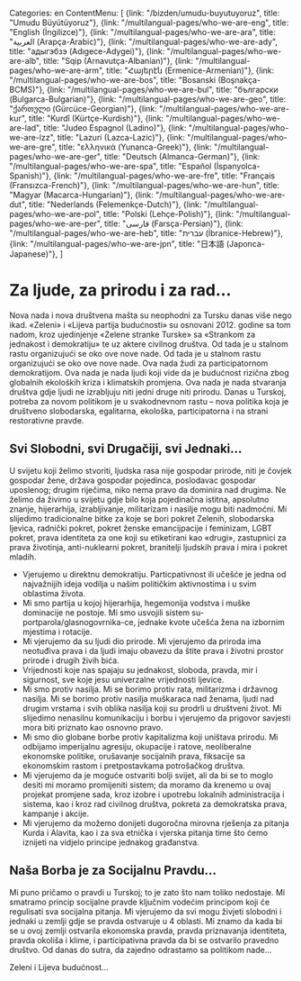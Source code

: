 Categories: en
ContentMenu: [
  {link: "/bizden/umudu-buyutuyoruz", title: "Umudu Büyütüyoruz"},
  {link: "/multilangual-pages/who-we-are-eng", title: "English (İngilizce)"},
  {link: "/multilangual-pages/who-we-are-ara", title: "العربية (Arapça-Arabic)"},
  {link: "/multilangual-pages/who-we-are-ady", title: "адыгэбзэ (Adıgece-Adygei)"},
  {link: "/multilangual-pages/who-we-are-alb", title: "Sqip (Arnavutça-Albanian)"},
  {link: "/multilangual-pages/who-we-are-arm", title: "Հայերէն (Ermenice-Armenian)"},
  {link: "/multilangual-pages/who-we-are-bos", title: "Bosanski (Boşnakça-BCMS)"},
  {link: "/multilangual-pages/who-we-are-bul", title: "български (Bulgarca-Bulgarian)"},
  {link: "/multilangual-pages/who-we-are-geo", title: "ქართული (Gürcüce-Georgian)"},
  {link: "/multilangual-pages/who-we-are-kur", title: "Kurdî (Kürtçe-Kurdish)"},
  {link: "/multilangual-pages/who-we-are-lad", title: "Judeo Espagnol (Ladino)"},
  {link: "/multilangual-pages/who-we-are-lzz", title: "Lazuri (Lazca-Lazic)"},
  {link: "/multilangual-pages/who-we-are-gre", title: "ελληνικά (Yunanca-Greek)"},
  {link: "/multilangual-pages/who-we-are-ger", title: "Deutsch (Almanca-German)"},
  {link: "/multilangual-pages/who-we-are-spa", title: "Español (İspanyolca-Spanish)"},
  {link: "/multilangual-pages/who-we-are-fre", title: "Français (Fransızca-French)"},
  {link: "/multilangual-pages/who-we-are-hun", title: "Magyar (Macarca-Hungarian)"},
  {link: "/multilangual-pages/who-we-are-dut", title: "Nederlands (Felemenkçe-Dutch)"},
  {link: "/multilangual-pages/who-we-are-pol", title: "Polski (Lehçe-Polish)"},
  {link: "/multilangual-pages/who-we-are-per", title: "فارسى (Farsça-Persian)"},
  {link: "/multilangual-pages/who-we-are-heb", title: "עברית (İbranice-Hebrew)"},
  {link: "/multilangual-pages/who-we-are-jpn", title: "日本語 (Japonca-Japanese)"},
  ]


# Za ljude, za prirodu i za rad... 

Nova nada i nova društvena mašta su neophodni za Tursku danas više nego ikad.
«Zeleni» i «Lijeva partija budućnosti» su osnovani 2012. godine sa tom nadom, kroz ujedinjenje «Zelene stranke Turske» sa «Strankom za jednakost i demokratiju» te uz aktere civilnog društva. Od tada je u stalnom rastu organizujući se oko ove nove nade. Od tada je u stalnom rastu organizujući se oko ove nove nade.
Ova nada žudi za participatornom demokratijom.
Ova nada je nada ljudi koji vide da je budućnost rizična zbog globalnih ekoloških kriza i klimatskih promjena.
Ova nada je nada stvaranja društva gdje ljudi ne izrabljuju niti jedni druge niti prirodu.
Danas u Turskoj, potreba za novom politikom je u svakodnevnom rastu – nova politika koja je društveno slobodarska, egalitarna, ekološka, participatorna i na strani restorativne pravde.

## Svi Slobodni, svi Drugačiji, svi Jednaki...

U svijetu koji želimo stvoriti, ljudska rasa nije gospodar prirode, niti je čovjek gospodar žene, država gospodar pojedinca, poslodavac gospodar uposlenog; drugim riječima, niko nema pravo da dominira nad drugima. Ne želimo da živimo u svijetu gdje bilo koja pojedinačna istitna, apsolutno znanje, hijerarhija, izrabljivanje, militarizam i nasilje mogu biti nadmoćni. 
Mi slijedimo tradicionalne bitke za koje se bori pokret Zelenih, slobodarska ljevica, radnički pokret, pokret ženske emancijpacije i feminizam, LGBT pokret, prava identiteta za one koji su etiketirani kao «drugi», zastupnici za prava životinja, anti-nuklearni pokret, branitelji ljudskih prava i mira i pokret mladih.

- Vjerujemo u direktnu demokratiju. Particpativnost ili učešće je jedna od najvažnijih ideja vodilja u našim političkim aktivnostima i u svim oblastima života. 
- Mi smo partija u kojoj hijerarhija, hegemonija vodstva i muške dominacije ne postoje. Mi smo usvojili sistem su-portparola/glasnogovrnika-ce, jednake kvote učešća žena na izbornim mjestima i rotacije. 
- Mi vjerujemo da su ljudi dio prirode. Mi vjerujemo da priroda ima neotuđiva prava i da ljudi imaju obavezu da štite prava i životni prostor prirode i drugih živih bića.
- Vrijednosti koje nas spajaju su jednakost, sloboda, pravda, mir i sigurnost, sve koje jesu univerzalne vrijednosti ljevice.
- Mi smo protiv nasilja. Mi se borimo protiv rata, militarizma i državnog nasilja. Mi se borimo protiv nasilja muškaraca nad ženama, ljudi nad drugim vrstama i svih oblika nasilja koji su prodrli u društveni život. Mi slijedimo nenasilnu komunikaciju i borbu i vjerujemo da prigovor savjesti mora biti priznato kao osnovno pravo. 
- Mi smo dio globane borbe protiv kapitalizma koji uništava prirodu. Mi odbijamo imperijalnu agresiju, okupacije i ratove, neoliberalne ekonomske politike, orušavanje socijalnih prava, fiksacije sa ekonomskim rastom i pretpostavkama potrošačkog društva.
- Mi vjerujemo da je moguće ostvariti bolji svijet, ali da bi se to moglo desiti mi moramo promijeniti sistem; da moramo da krenemo u ovaj projekat promjene sada, kroz izobre i upotrebu lokalnih administracija i sistema, kao i kroz rad civilnog društva, pokreta za demokratska prava, kampanje i akcije.
- Mi vjerujemo da možemo donijeti dugoročna mirovna rješenja za pitanja Kurda i Alavita, kao i za sva etnička i vjerska pitanja time što ćemo iznijeti na vidjelo principe jednakog građanstva.
	
## Naša Borba je za Socijalnu Pravdu...

Mi puno pričamo o pravdi u Turskoj; to je zato što nam toliko nedostaje. Mi smatramo princip socijalne pravde ključnim vodećim principom koji će regulisati sva socijalna pitanja.
Mi vjerujemo da svi mogu živjeti slobodni i jednaki u zemlji gdje se pravda ostvaruje u 4 oblasti. 
Mi znamo da kada bi se u ovoj zemlji ostvarila ekonomska pravda, pravda priznavanja identiteta, pravda okoliša i klime, i participativna pravda da bi se ostvarilo pravedno društvo.
Od danas do sutra, da zajedno odrastamo sa politikom nade... 

Zeleni i Lijeva budućnost... 


